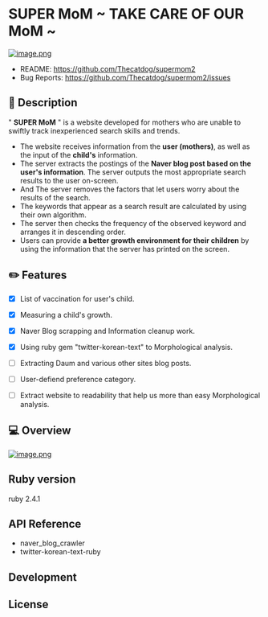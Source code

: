 SUPER MoM ~ TAKE CARE OF OUR MoM ~
=========
[![image.png](https://s1.postimg.org/308izca94v/image.png)](https://postimg.org/image/6y0wg0l9rv/)
* README:       https://github.com/Thecatdog/supermom2
* Bug Reports:  https://github.com/Thecatdog/supermom2/issues

## :star2: Description
" **SUPER MoM** " is a website developed for mothers who are unable to swiftly track inexperienced search skills and trends.

* The website receives information from the **user (mothers)**, as well as the input of the **child's** information.
* The server extracts the postings of the **Naver blog post based on the user's information**. The server outputs the most appropriate search results to the user on-screen.
* And The server removes the factors that let users worry about the results of the search.
* The keywords that appear as a search result are calculated by using their own algorithm.
* The server then checks the frequency of the observed keyword and arranges it in descending order.
* Users can provide **a better growth environment for their children** by using the information that the server has printed on the screen.

## :pencil2: Features

- [x] List of vaccination for user's child.
- [x] Measuring a child's growth.
- [x] Naver Blog scrapping and Information cleanup work.
- [x] Using ruby gem "twitter-korean-text" to Morphological analysis. 
- [ ] Extracting Daum and various other sites blog posts.
- [ ] User-defiend preference category.
- [ ] Extract website to readability that help us more than easy Morphological analysis.


## :computer: Overview
[![image.png](https://s1.postimg.org/4r89tu4kv3/image.png)](https://postimg.org/image/96qoz3gz2z/)
## Ruby version 

ruby 2.4.1

## API Reference

* naver_blog_crawler
* twitter-korean-text-ruby 

## Development


## License
